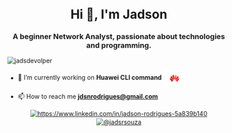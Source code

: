 <h1 align="center">Hi 👋, I'm Jadson</h1>
<h3 align="center">A beginner Network Analyst, passionate about technologies and programming.</h3>
<p align="left"> <img src="https://komarev.com/ghpvc/?username=jadsdevolper" alt="jadsdevolper" /> </p>

- 🔭 I’m currently working on **Huawei CLI command** <img src="https://github.com/jadsnet/huawei_cli/blob/main/images/655076.png" align="center" width="50" height="35">

- 📫 How to reach me **jdsnrodrigues@gmail.com**


<p align="center">
<a href="https://linkedin.com/in/https://www.linkedin.com/in/jadson-rodrigues-5a839b140" target="blank"><img align="center" src="https://cdn.jsdelivr.net/npm/simple-icons@3.0.1/icons/linkedin.svg" alt="https://www.linkedin.com/in/jadson-rodrigues-5a839b140" height="20" width="20" /></a>
<a href="https://instagram.com/jadsrsouza" target="blank"><img align="center" src="https://cdn.jsdelivr.net/npm/simple-icons@3.0.1/icons/instagram.svg" alt="@jadsrsouza" height="20" width="20" /></a>
</p>
